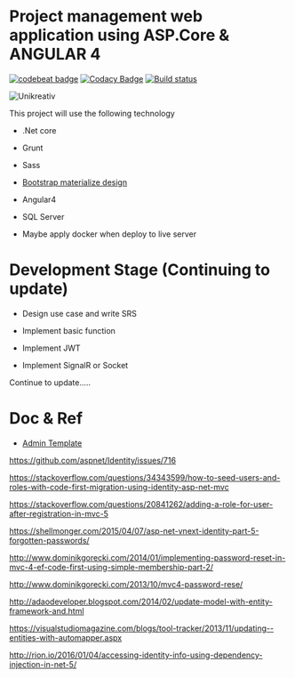 # Project management web application using ASP.Core & ANGULAR 4
[![codebeat badge](https://codebeat.co/badges/3cc55caf-1f0b-434a-9ddd-6c68156ed87a)](https://codebeat.co/projects/github-com-ngohungphuc-unikreativ-teamwork-master)  [![Codacy Badge](https://api.codacy.com/project/badge/Grade/2a49e078a7cc423b94f6cfe9cc5e472a)](https://www.codacy.com/app/ngohungphuc95/unikreativ-teamwork?utm_source=github.com&amp;utm_medium=referral&amp;utm_content=ngohungphuc/unikreativ-teamwork&amp;utm_campaign=Badge_Grade)  [![Build status](https://ci.appveyor.com/api/projects/status/istf8j0umggitqvd?svg=true)](https://ci.appveyor.com/project/ngohungphuc/unikreativ-teamwork)

![Unikreativ](http://unikreativ.com/wp-content/uploads/2016/12/photo-logo.png)

This project will use the following technology

  - .Net core

  - Grunt

  - Sass

  - [Bootstrap materialize design](https://mdbootstrap.com)

  - Angular4

  - SQL Server

  - Maybe apply docker when deploy to live server

# Development Stage (Continuing to update)

  - Design use case and write SRS
  
  - Implement basic function

  - Implement JWT

  - Implement SignalR or Socket

  Continue to update.....


# Doc & Ref

  - [Admin Template](https://mdbootstrap.com/live/_MDB/templates/Admin/home%20v2.html)

  https://github.com/aspnet/Identity/issues/716

  https://stackoverflow.com/questions/34343599/how-to-seed-users-and-roles-with-code-first-migration-using-identity-asp-net-mvc

  https://stackoverflow.com/questions/20841262/adding-a-role-for-user-after-registration-in-mvc-5

  https://shellmonger.com/2015/04/07/asp-net-vnext-identity-part-5-forgotten-passwords/

  http://www.dominikgorecki.com/2014/01/implementing-password-reset-in-mvc-4-ef-code-first-using-simple-membership-part-2/

  http://www.dominikgorecki.com/2013/10/mvc4-password-rese/		

  http://adaodeveloper.blogspot.com/2014/02/update-model-with-entity-framework-and.html

  https://visualstudiomagazine.com/blogs/tool-tracker/2013/11/updating--entities-with-automapper.aspx

  http://rion.io/2016/01/04/accessing-identity-info-using-dependency-injection-in-net-5/
